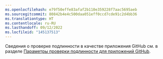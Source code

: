 ```yaml
---
ms.openlocfilehash: e79f50effe83afaf2b110e359228f7aac5695aeb
ms.sourcegitcommit: 80842b4e4c500daa051eff0ccd7cde91c2d4bb36
ms.translationtype: HT
ms.contentlocale: ru-RU
ms.lasthandoff: 09/12/2022
ms.locfileid: "145137513"
---
```

Сведения о проверке подлинности в качестве приложения GitHub см. в разделе [Параметры проверки подлинности для приложений GitHub](/apps/building-github-apps/authentication-options-for-github-apps#authenticating-as-a-github-app).
